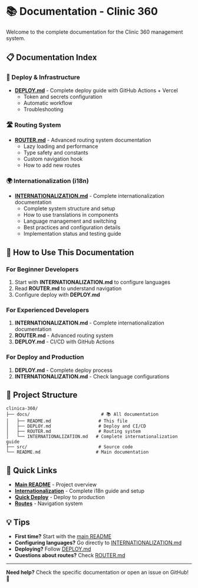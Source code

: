 # 📚 Documentation - Clinic 360

Welcome to the complete documentation for the Clinic 360 management system.

## 📋 Documentation Index

### 🚀 Deploy & Infrastructure
- **[DEPLOY.md](./DEPLOY.md)** - Complete deploy guide with GitHub Actions + Vercel
  - Token and secrets configuration
  - Automatic workflow
  - Troubleshooting

### 🛣️ Routing System
- **[ROUTER.md](./ROUTER.md)** - Advanced routing system documentation
  - Lazy loading and performance
  - Type safety and constants
  - Custom navigation hook
  - How to add new routes

### 🌍 Internationalization (i18n)
- **[INTERNATIONALIZATION.md](./INTERNATIONALIZATION.md)** - Complete internationalization documentation
  - Complete system structure and setup
  - How to use translations in components
  - Language management and switching
  - Best practices and configuration details
  - Implementation status and testing guide

## 🎯 How to Use This Documentation

### For Beginner Developers
1. Start with **INTERNATIONALIZATION.md** to configure languages
2. Read **ROUTER.md** to understand navigation
3. Configure deploy with **DEPLOY.md**

### For Experienced Developers
1. **INTERNATIONALIZATION.md** - Complete internationalization documentation
2. **ROUTER.md** - Advanced routing system
3. **DEPLOY.md** - CI/CD with GitHub Actions

### For Deploy and Production
1. **DEPLOY.md** - Complete deploy process
2. **INTERNATIONALIZATION.md** - Check language configurations

## 🔧 Project Structure

```
clinica-360/
├── docs/                           # 📚 All documentation
│   ├── README.md                  # This file
│   ├── DEPLOY.md                  # Deploy and CI/CD
│   ├── ROUTER.md                  # Routing system
│   └── INTERNATIONALIZATION.md   # Complete internationalization guide
├── src/                           # Source code
└── README.md                     # Main documentation
```

## 🚀 Quick Links

- **[Main README](../README.md)** - Project overview
- **[Internationalization](./INTERNATIONALIZATION.md)** - Complete i18n guide and setup
- **[Quick Deploy](./DEPLOY.md)** - Deploy to production
- **[Routes](./ROUTER.md)** - Navigation system

## 💡 Tips

- **First time?** Start with the [main README](../README.md)
- **Configuring languages?** Go directly to [INTERNATIONALIZATION.md](./INTERNATIONALIZATION.md)
- **Deploying?** Follow [DEPLOY.md](./DEPLOY.md)
- **Questions about routes?** Check [ROUTER.md](./ROUTER.md)

---

**Need help?** Check the specific documentation or open an issue on GitHub! 🤝 
